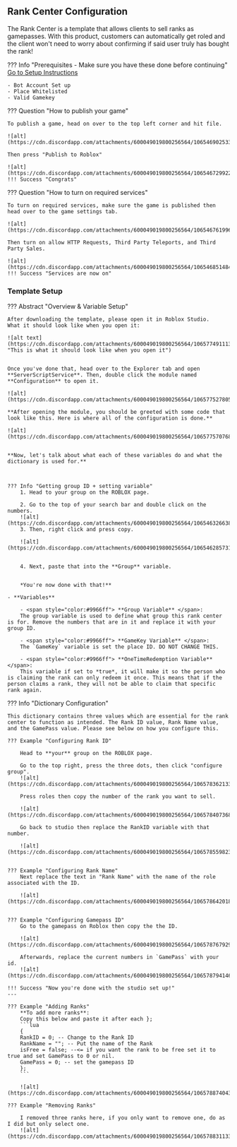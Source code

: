 
## **Rank Center Configuration**

The Rank Center is a template that allows clients to sell ranks as gamepasses. With this product, customers can automatically get roled and the client won't need to worry about confirming if said user truly has bought the rank!


??? Info "Prerequisites - Make sure you have these done before continuing"
    [Go to Setup Instructions](/Setup/Dashboard)

    - Bot Account Set up 
    - Place Whitelisted
    - Valid Gamekey

??? Question "How to publish your game"
    
    To publish a game, head on over to the top left corner and hit file. 

    ![alt](https://cdn.discordapp.com/attachments/600049019800256564/1065469025339064330/u6QdQlxZgA.png)

    Then press "Publish to Roblox"

    ![alt](https://cdn.discordapp.com/attachments/600049019800256564/1065467299227775027/hOR18dbNlg.png)
    !!! Success "Congrats"


??? Question "How to turn on required services"

    To turn on required services, make sure the game is published then head over to the game settings tab.

    ![alt](https://cdn.discordapp.com/attachments/600049019800256564/1065467619966201906/HxjDFoI8hl.png)

    Then turn on allow HTTP Requests, Third Party Teleports, and Third Party Sales.

    ![alt](https://cdn.discordapp.com/attachments/600049019800256564/1065468514846130296/rY0KCkreuf.png)
    !!! Success "Services are now on"


### **Template Setup**

??? Abstract "Overview & Variable Setup"

    After downloading the template, please open it in Roblox Studio.
    What it should look like when you open it:

    ![alt text](https://cdn.discordapp.com/attachments/600049019800256564/1065774911131500645/lgv9mvGeVi.png "This is what it should look like when you open it")


    Once you've done that, head over to the Explorer tab and open **ServerScriptService**. Then, double click the module named **Configuration** to open it. 
    
    ![alt](https://cdn.discordapp.com/attachments/600049019800256564/1065775278057599006/mRFnyb3FCb.png)

    **After opening the module, you should be greeted with some code that look like this. Here is where all of the configuration is done.**

    ![alt](https://cdn.discordapp.com/attachments/600049019800256564/1065775707688554567/5F7XaO5cQt.png)


    **Now, let's talk about what each of these variables do and what the dictionary is used for.**
    

  
    ??? Info "Getting group ID + setting variable"
        1. Head to your group on the ROBLOX page. 

        2. Go to the top of your search bar and double click on the numbers.
        ![alt](https://cdn.discordapp.com/attachments/600049019800256564/1065463266387705866/dSFZrkM7qI.png)
        3. Then, right click and press copy.

        ![alt](https://cdn.discordapp.com/attachments/600049019800256564/1065462857317232670/8EkFPvo6P3.png)


        4. Next, paste that into the **Group** variable.


        *You're now done with that!**
        
    - **Variables**

        - <span style="color:#9966ff"> **Group Variable** </span>:
        The group variable is used to define what group this rank center is for. Remove the numbers that are in it and replace it with your group ID. 
        
        - <span style="color:#9966ff"> **GameKey Variable** </span>:
        The `GameKey` variable is set the place ID. DO NOT CHANGE THIS. 

        - <span style="color:#9966ff"> **OneTimeRedemption Variable** </span>:
        This variable if set to *true*, it will make it so the person who is claiming the rank can only redeem it once. This means that if the person claims a rank, they will not be able to claim that specific rank again. 

    


??? Info "Dictionary Configuration"

    This dictionary contains three values which are essential for the rank center to function as intended. The Rank ID value, Rank Name value, and the GamePass value. Please see below on how you configure this.

    ??? Example "Configuring Rank ID"

        Head to **your** group on the ROBLOX page. 

        Go to the top right, press the three dots, then click "configure group".
        ![alt](https://cdn.discordapp.com/attachments/600049019800256564/1065783621337747526/vftrqwwVo2.png)

        Press roles then copy the number of the rank you want to sell.

        ![alt](https://cdn.discordapp.com/attachments/600049019800256564/1065784073685049445/copy.gif)

        Go back to studio then replace the RankID variable with that number.

        ![alt](https://cdn.discordapp.com/attachments/600049019800256564/1065785598234853426/rankid.gif)


    ??? Example "Configuring Rank Name"
        Next replace the text in "Rank Name" with the name of the role associated with the ID.

        ![alt](https://cdn.discordapp.com/attachments/600049019800256564/1065786420184240159/rankname.gif)

    
    ??? Example "Configuring Gamepass ID"
        Go to the gamepass on Roblox then copy the the ID.

        ![alt](https://cdn.discordapp.com/attachments/600049019800256564/1065787679297507428/pass.gif)

        Afterwards, replace the current numbers in `GamePass` with your id.
        ![alt](https://cdn.discordapp.com/attachments/600049019800256564/1065787941466677339/gamepass.gif)

    !!! Success "Now you're done with the studio set up!"
    --- 

    ??? Example "Adding Ranks"
        **To add more ranks**:
        Copy this below and paste it after each };
        ```lua
        {
        RankID = 0; -- Change to the Rank ID
        RankName = ""; -- Put the name of the Rank
        isFree = false; --<= if you want the rank to be free set it to true and set GamePass to 0 or nil.
        GamePass = 0; -- set the gamepass ID
        }; 
        ```

        ![alt](https://cdn.discordapp.com/attachments/600049019800256564/1065788740439638146/adding.gif)

    ??? Example "Removing Ranks"

        I removed three ranks here, if you only want to remove one, do as I did but only select one.
        ![alt](https://cdn.discordapp.com/attachments/600049019800256564/1065788311337189458/remove.gif)
      